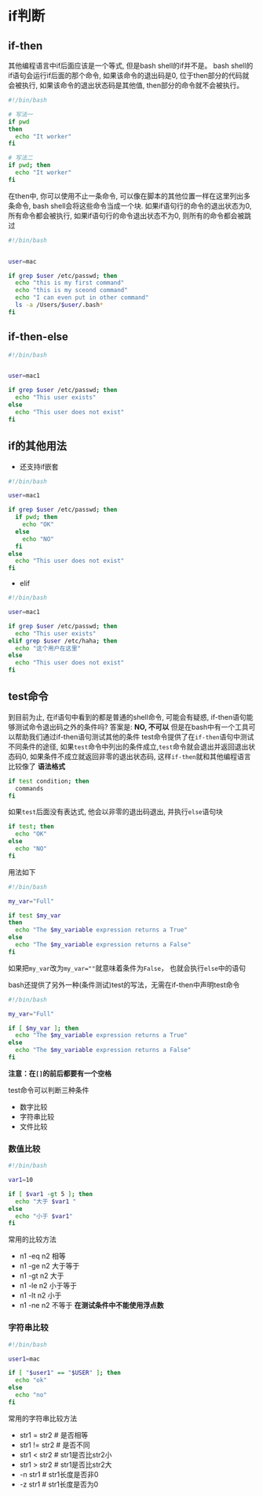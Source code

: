 # if判断
## if-then
其他编程语言中if后面应该是一个等式, 但是bash shell的if并不是。
bash shell的if语句会运行if后面的那个命令, 如果该命令的退出码是0, 位于then部分的代码就会被执行, 如果该命令的退出状态码是其他值, then部分的命令就不会被执行。
```bash
#!/bin/bash

# 写法一
if pwd
then
  echo "It worker"
fi

# 写法二
if pwd; then
  echo "It worker"
fi
```
在then中, 你可以使用不止一条命令, 可以像在脚本的其他位置一样在这里列出多条命令, bash shell会将这些命令当成一个块.
如果if语句行的命令的退出状态为0, 所有命令都会被执行, 如果if语句行的命令退出状态不为0, 则所有的命令都会被跳过
```bash
#!/bin/bash


user=mac

if grep $user /etc/passwd; then
  echo "this is my first command"
  echo "this is my sceond command"
  echo "I can even put in other command"
  ls -a /Users/$user/.bash*
fi
```

## if-then-else
```bash
#!/bin/bash


user=mac1

if grep $user /etc/passwd; then
  echo "This user exists"
else
  echo "This user does not exist"
fi
```
## if的其他用法
- 还支持if嵌套
```bash
#!/bin/bash

user=mac1

if grep $user /etc/passwd; then
  if pwd; then
    echo "OK"
  else
    echo "NO"
  fi
else
  echo "This user does not exist"
fi
```
- elif
```bash
#!/bin/bash

user=mac1

if grep $user /etc/passwd; then
  echo "This user exists"
elif grep $user /etc/haha; then
  echo "这个用户在这里"
else
  echo "This user does not exist"
fi
```
## test命令
到目前为止, 在if语句中看到的都是普通的shell命令, 可能会有疑惑, if-then语句能够测试命令退出码之外的条件吗?
答案是: **NO, 不可以**
但是在bash中有一个工具可以帮助我们通过if-then语句测试其他的条件
 test命令提供了在`if-then`语句中测试不同条件的途径, 如果`test`命令中列出的条件成立,`test`命令就会退出并返回退出状态码0, 如果条件不成立就返回非零的退出状态码, 这样`if-then`就和其他编程语言比较像了
**语法格式**
```bash
if test condition; then
  commands
fi
```
如果`test`后面没有表达式, 他会以非零的退出码退出, 并执行`else`语句块
```bash
if test; then
  echo "OK"
else
  echo "NO"
fi
```
用法如下
```bash
#!/bin/bash

my_var="Full"

if test $my_var
then
  echo "The $my_variable expression returns a True"
else
  echo "The $my_variable expression returns a False"
fi
```
如果把`my_var`改为`my_var=""`就意味着条件为`False`， 也就会执行`else`中的语句

bash还提供了另外一种(条件测试)test的写法，无需在if-then中声明test命令
```bash
#!/bin/bash

my_var="Full"

if [ $my_var ]; then
  echo "The $my_variable expression returns a True"
else
  echo "The $my_variable expression returns a False"
fi
```
**注意：在`[]`的前后都要有一个空格**

test命令可以判断三种条件
- 数字比较
- 字符串比较
- 文件比较
### 数值比较
```bash
#!/bin/bash

var1=10

if [ $var1 -gt 5 ]; then
  echo "大于 $var1 "
else
  echo "小于 $var1"
fi
```
常用的比较方法
- n1 -eq n2 相等
- n1 -ge n2 大于等于
- n1 -gt n2 大于
- n1 -le n2 小于等于
- n1 -lt n2 小于
- n1 -ne n2 不等于
**在测试条件中不能使用浮点数**

### 字符串比较
```bash
#!/bin/bash

user1=mac

if [ "$user1" == "$USER" ]; then
  echo "ok"
else
  echo "no"
fi
```
常用的字符串比较方法
- str1 = str2 # 是否相等
- str1 != str2  # 是否不同
- str1 < str2 # str1是否比str2小
- str1 > str2 # str1是否比str2大
- -n str1 # str1长度是否非0
- -z str1 # str1长度是否为0
